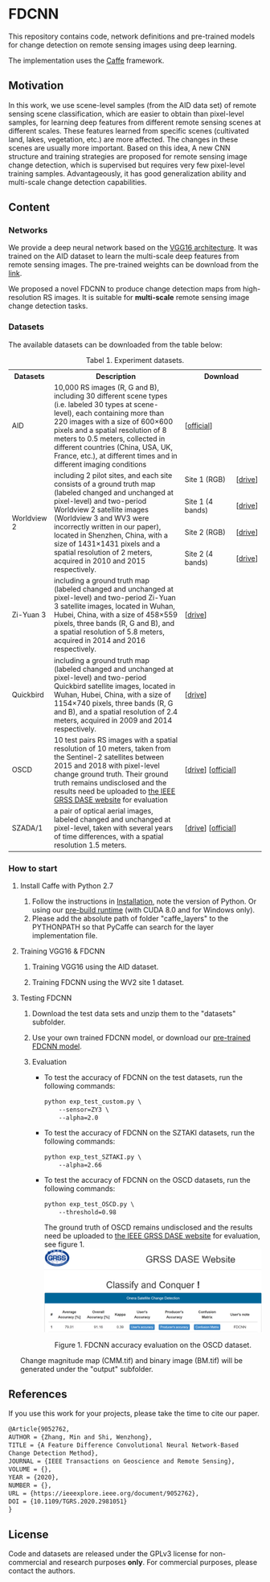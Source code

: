 # FDCNN

This repository contains code, network definitions and pre-trained models for change detection on remote sensing images using deep learning.

The implementation uses the [Caffe](https://github.com/BVLC/caffe) framework.

## Motivation


In this work, we use scene-level samples (from the AID data set) of remote sensing scene classification, which are easier to obtain than pixel-level samples, for learning deep features from different remote sensing scenes at different scales. These features learned from specific scenes (cultivated land, lakes, vegetation, etc.) are more affected. The changes in these scenes are usually more important. Based on this idea, A new CNN structure and training strategies are proposed for remote sensing image change detection, which is supervised but requires very few pixel-level training samples. Advantageously, it has good generalization ability and multi-scale change detection capabilities.


## Content

###  Networks

We provide a deep neural network based on the [VGG16 architecture](https://arxiv.org/abs/1409.1556). It was trained on the AID dataset to learn the multi-scale deep features from remote sensing images. The pre-trained weights can be download from the [link](https://drive.google.com/open?id=1mAH0Hj9qi2M4GzVaNKe9xJkyeYMf2TLO).

We proposed a novel FDCNN to produce change detection maps from high-resolution RS images. It is suitable for **multi-scale** remote sensing image change detection tasks.


### Datasets

The available datasets can be downloaded from the table below:

<table>
<caption>Tabel 1. Experiment datasets.</caption>
	<tr>
	    <th width="15%">Datasets</th>
	    <th>Description</th>
	    <th width="30%" colspan="2" >Download</th>
	</tr>
    <tr>
	    <td>AID</td>
        <td>10,000 RS images (R, G and B), including 30 different scene types (i.e. labeled 30 types at scene-level), each containing more than 220 images with a size of 600×600 pixels and a spatial resolution of 8 meters to 0.5 meters, collected in different countries (China, USA, UK, France, etc.), at different times and in different imaging conditions</td>
        <td colspan="2"> [<a href="http://www.captain-whu.com/project/AID/" target="_blank">official</a>]</td>
	</tr>
    <tr>
	    <td rowspan = "4">Worldview 2 </td>
        <td rowspan = "4">including 2 pilot sites, and each site consists of a ground truth map (labeled changed and unchanged at pixel-level) and two-period Worldview 2 satellite images (Worldview 3 and WV3 were incorrectly written in our paper), located in Shenzhen, China, with a size of 1431×1431 pixels and a spatial resolution of 2 meters, acquired in 2010 and 2015 respectively.</td>
        <td>Site 1 (RGB)</td>
        <td>[<a href="https://drive.google.com/open?id=1ES5bALNZcS5AwiLZKuZW-aBNYiac80Nz" target="_blank">drive</a>]</td>
	</tr>
    <tr>
	    <td>Site 1 (4 bands) </td>
        <td>[<a href="https://drive.google.com/open?id=1FGircw3RANRM1L6hauZJ6iRXWSIVvoly" target="_blank">drive</a>]</td>
    </tr>
    <tr>
	    <td>Site 2 (RGB)</td>
        <td>[<a href="https://drive.google.com/open?id=1x9RdNV6AQpSYHeY0amjVJZWEng-IQpXm" target="_blank">drive</a>]</td>
    </tr>
    <tr>
	    <td>Site 2 (4 bands)</td>
        <td>[<a href="https://drive.google.com/open?id=12HS3eD0iDpqRb9qwR-QEG5qbqea-k9J_" target="_blank">drive</a>]</td>
    </tr>
    <tr>
	    <td>Zi-Yuan 3</td>
        <td>including a ground truth map (labeled changed and unchanged at pixel-level) and two-period Zi-Yuan 3 satellite images, located in Wuhan, Hubei, China, with a size of 458×559 pixels, three bands (R, G and B), and a spatial resolution of 5.8 meters, acquired in 2014 and 2016 respectively.</td>
        <td colspan="2">[<a href="https://drive.google.com/open?id=1yoVP5xc4dPA2sDwYIgVkMEjwCz7q9AdC" target="_blank">drive</a>]</td>
	</tr>
    <tr>
	    <td>Quickbird</td>
        <td>including a ground truth map (labeled changed and unchanged at pixel-level) and two-period Quickbird satellite images, located in Wuhan, Hubei, China, with a size of 1154×740 pixels, three bands (R, G and B), and a spatial resolution of 2.4 meters, acquired in 2009 and 2014 respectively.</td>
        <td colspan="2">[<a href="https://drive.google.com/open?id=1XuiNtqOtH0rQQq-LvVvY9YNt4qIaGEB0" target="_blank">drive</a>]</td>
	</tr>
    <tr>
	    <td>OSCD</td>
        <td> 10 test pairs RS images with a spatial resolution of 10 meters, taken from the Sentinel-2 satellites between 2015 and 2018 with pixel-level change ground truth. Their ground truth remains undisclosed and the results need be uploaded to <a href="http://dase.grss-ieee.org/" target="_blank">the IEEE GRSS DASE website</a> for evaluation</td>
        <td colspan="2">[<a href="https://drive.google.com/open?id=19g9V8LaZhLfmfDeEDpOtrz17cdpJP0sh" target="_blank">drive</a>] [<a href="https://ieee-dataport.org/open-access/oscd-onera-satellite-change-detection" target="_blank">official</a>]</td>
	</tr>
    <tr>
	    <td>SZADA/1</td>
        <td>a pair of optical aerial images, labeled changed and unchanged at pixel-level, taken with several years of time differences, with a spatial resolution 1.5 meters.</td>
        <td colspan="2">[<a href="https://drive.google.com/open?id=1nFSqjfen5pY6uQz7lXRDWUig-LtMHRcN" target="_blank">drive</a>] [<a href="http://web.eee.sztaki.hu/remotesensing/airchange_benchmark.html" target="_blank">official</a>]</td>
	</tr>
    
</table> 

### How to start

1. Install Caffe with Python 2.7

	1. Follow the instructions in [Installation](http://caffe.berkeleyvision.org/installation.html), note the version of Python. Or using our [pre-build runtime](https://drive.google.com/open?id=1OLIgpx0Jy6LT0KCkgYLcb0d3FvAJXEA0) (with CUDA 8.0 and for Windows only).
	2. Please add the absolute path of folder "caffe_layers" to the PYTHONPATH so that PyCaffe can search for the layer implementation file.

2. Training VGG16 & FDCNN

    1. Training VGG16 using the AID dataset.
   
    2. Training FDCNN using the WV2 site 1 dataset.


3. Testing FDCNN

    1. Download the test data sets and unzip them to the "datasets"  subfolder.
    
    2. Use your own trained FDCNN model, or download our [pre-trained FDCNN model](https://drive.google.com/open?id=1v1Q9gOqgzk657aaPWfEirSR-aJafF7BS).
    
    3. Evaluation
    
        - To test the accuracy of FDCNN on the test datasets, run the following commands:
            ```
            python exp_test_custom.py \
                --sensor=ZY3 \
                --alpha=2.0
            ```

        - To test the accuracy of FDCNN on the SZTAKI datasets, run the following commands:
            ```
            python exp_test_SZTAKI.py \
                --alpha=2.66
            ```
        
        - To test the accuracy of FDCNN on the OSCD datasets, run the following commands:
            ```
            python exp_test_OSCD.py \
                --threshold=0.98
            ```
            The ground truth of OSCD remains undisclosed and the results need be uploaded to [the IEEE GRSS DASE website](http://dase.grss-ieee.org/) for evaluation, see figure 1.
            ![](/output/OSCD.png)
            <center>Figure 1. FDCNN accuracy evaluation on the OSCD dataset.</center>
    
    Change magnitude map (CMM.tif) and binary image (BM.tif) will be generated under the "output" subfolder.

## References

If you use this work for your projects, please take the time to cite our paper.

```
@Article{9052762,
AUTHOR = {Zhang, Min and Shi, Wenzhong},
TITLE = {A Feature Difference Convolutional Neural Network-Based Change Detection Method},
JOURNAL = {IEEE Transactions on Geoscience and Remote Sensing},
VOLUME = {},
YEAR = {2020},
NUMBER = {},
URL = {https://ieeexplore.ieee.org/document/9052762},
DOI = {10.1109/TGRS.2020.2981051}
}
```

## License

Code and datasets are released under the GPLv3 license for non-commercial and research purposes **only**. For commercial purposes, please contact the authors.


